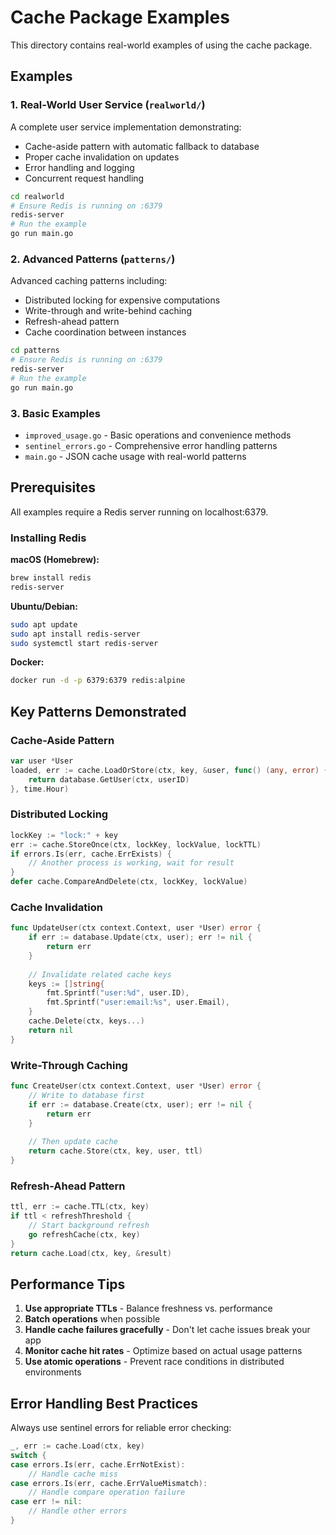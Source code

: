 # Cache Package Examples

This directory contains real-world examples of using the cache package.

## Examples

### 1. Real-World User Service (`realworld/`)

A complete user service implementation demonstrating:
- Cache-aside pattern with automatic fallback to database
- Proper cache invalidation on updates
- Error handling and logging
- Concurrent request handling

```bash
cd realworld
# Ensure Redis is running on :6379
redis-server
# Run the example
go run main.go
```

### 2. Advanced Patterns (`patterns/`)

Advanced caching patterns including:
- Distributed locking for expensive computations
- Write-through and write-behind caching
- Refresh-ahead pattern
- Cache coordination between instances

```bash
cd patterns
# Ensure Redis is running on :6379
redis-server
# Run the example
go run main.go
```

### 3. Basic Examples

- `improved_usage.go` - Basic operations and convenience methods
- `sentinel_errors.go` - Comprehensive error handling patterns
- `main.go` - JSON cache usage with real-world patterns

## Prerequisites

All examples require a Redis server running on localhost:6379.

### Installing Redis

**macOS (Homebrew):**
```bash
brew install redis
redis-server
```

**Ubuntu/Debian:**
```bash
sudo apt update
sudo apt install redis-server
sudo systemctl start redis-server
```

**Docker:**
```bash
docker run -d -p 6379:6379 redis:alpine
```

## Key Patterns Demonstrated

### Cache-Aside Pattern
```go
var user *User
loaded, err := cache.LoadOrStore(ctx, key, &user, func() (any, error) {
    return database.GetUser(ctx, userID)
}, time.Hour)
```

### Distributed Locking
```go
lockKey := "lock:" + key
err := cache.StoreOnce(ctx, lockKey, lockValue, lockTTL)
if errors.Is(err, cache.ErrExists) {
    // Another process is working, wait for result
}
defer cache.CompareAndDelete(ctx, lockKey, lockValue)
```

### Cache Invalidation
```go
func UpdateUser(ctx context.Context, user *User) error {
    if err := database.Update(ctx, user); err != nil {
        return err
    }
    
    // Invalidate related cache keys
    keys := []string{
        fmt.Sprintf("user:%d", user.ID),
        fmt.Sprintf("user:email:%s", user.Email),
    }
    cache.Delete(ctx, keys...)
    return nil
}
```

### Write-Through Caching
```go
func CreateUser(ctx context.Context, user *User) error {
    // Write to database first
    if err := database.Create(ctx, user); err != nil {
        return err
    }
    
    // Then update cache
    return cache.Store(ctx, key, user, ttl)
}
```

### Refresh-Ahead Pattern
```go
ttl, err := cache.TTL(ctx, key)
if ttl < refreshThreshold {
    // Start background refresh
    go refreshCache(ctx, key)
}
return cache.Load(ctx, key, &result)
```

## Performance Tips

1. **Use appropriate TTLs** - Balance freshness vs. performance
2. **Batch operations** when possible
3. **Handle cache failures gracefully** - Don't let cache issues break your app
4. **Monitor cache hit rates** - Optimize based on actual usage patterns
5. **Use atomic operations** - Prevent race conditions in distributed environments

## Error Handling Best Practices

Always use sentinel errors for reliable error checking:

```go
_, err := cache.Load(ctx, key)
switch {
case errors.Is(err, cache.ErrNotExist):
    // Handle cache miss
case errors.Is(err, cache.ErrValueMismatch):
    // Handle compare operation failure
case err != nil:
    // Handle other errors
}
```
